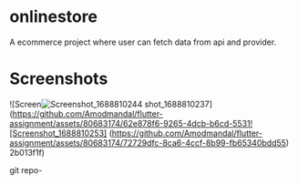 # onlinestore

A ecommerce  project where user can fetch data from api and  provider.

# Screenshots
![Screen![Screenshot_1688810244](https://github.com/Amodmandal/flutter-assignment/assets/80683174/a02a10e6-1563-4301-8c1e-b3bd2e388e34)
shot_1688810237]
(https://github.com/Amodmandal/flutter-assignment/assets/80683174/62e878f6-9265-4dcb-b6cd-5531![Screenshot_1688810253]
(https://github.com/Amodmandal/flutter-assignment/assets/80683174/72729dfc-8ca6-4ccf-8b99-fb65340bdd55)
2b013f1f)

git repo-
